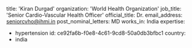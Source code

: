 title: 'Kiran Durgad'
organization: 'World Health Organization'
job_title: 'Senior Cardio-Vascular Health Officer'
official_title: Dr.
email_address: seniorcvho@ihmi.in
post_nominal_letters: MD
works_in: India
expertise:
  - hypertension
id: ce92fa6b-f0e8-4c61-9cd8-50a0db3bfbc1
country:
  - india
